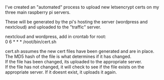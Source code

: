 I've created an "automated" process to upload new letsencrypt certs on my three main raspberry pi servers.<BR>

These will be generated by the pi's hosting the server (wordpress and nextcloud) and uploaded to the "traffic" server. <BR>

nextcloud and wordpress, add in crontab for root:<BR>
0 6 * * * /root/bin/cert.sh<BR>

cert.sh assumes the new cert files have been generated and are in place. The MD5 hash of the file is what determines if it has changed.<BR>
If the file has been changed, its uploaded to the appropriate server.<BR>
If the file has not changed, it will check to see if the file exists on the appropriate server. If it doesnt exist, it uploads it again.<BR>

